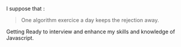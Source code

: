 I suppose that :
> One algorithm exercice a day keeps the rejection away.

Getting Ready to interview and enhance my skills and knowledge of Javascript.
